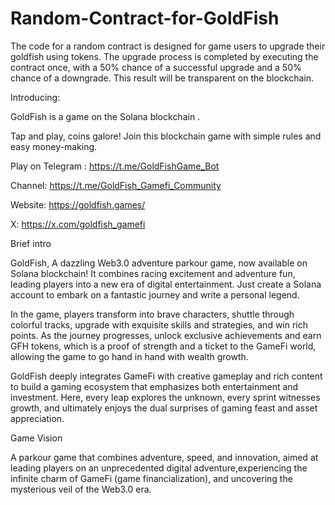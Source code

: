 # Random-Contract-for-GoldFish
The code for a random contract is designed for game users to upgrade their goldfish using tokens. The upgrade process is completed by executing the contract once, with a 50% chance of a successful upgrade and a 50% chance of a downgrade. This result will be transparent on the blockchain.

Introducing:

GoldFish is a game on the Solana blockchain .

Tap and play, coins galore! Join this blockchain game with simple rules and easy money-making.

Play on Telegram : https://t.me/GoldFishGame_Bot

Channel: https://t.me/GoldFish_Gamefi_Community

Website: https://goldfish.games/

X: https://x.com/goldfish_gamefi

Brief intro

GoldFish, A dazzling Web3.0 adventure parkour game, now available on Solana blockchain! It combines racing excitement and adventure fun, leading players into a new era of digital entertainment. Just create a Solana account to embark on a fantastic journey and write a personal legend.

In the game, players transform into brave characters, shuttle through colorful tracks, upgrade with exquisite skills and strategies, and win rich points. As the journey progresses, unlock exclusive achievements and earn GFH tokens, which is a proof of strength and a ticket to the GameFi world, allowing the game to go hand in hand with wealth growth.

GoldFish deeply integrates GameFi with creative gameplay and rich content to build a gaming ecosystem that emphasizes both entertainment and investment. Here, every leap explores the unknown, every sprint witnesses growth, and ultimately enjoys the dual surprises of gaming feast and asset appreciation.

Game Vision

A parkour game that combines adventure, speed, and innovation, aimed at leading players on an unprecedented digital adventure,experiencing the infinite charm of GameFi (game financialization), and uncovering the mysterious veil of the Web3.0 era.

